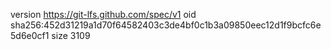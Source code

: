version https://git-lfs.github.com/spec/v1
oid sha256:452d31219a1d70f64582403c3de4bf0c1b3a09850eec12d1f9bcfc6e5d6e0cf1
size 3109
